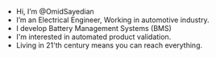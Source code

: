 - Hi, I’m @OmidSayedian
- I’m an Electrical Engineer, Working in automotive industry.
- I develop Battery Management Systems (BMS)
- I'm interested in automated product validation.
- Living in 21'th century means you can reach everything.

<!---
OmidSayedian/OmidSayedian is a ✨ special ✨ repository because its `README.md` (this file) appears on your GitHub profile.
You can click the Preview link to take a look at your changes.
--->
